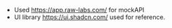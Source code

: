 - Used https://app.raw-labs.com/ for mockAPI
- UI library https://ui.shadcn.com/ used for reference.

